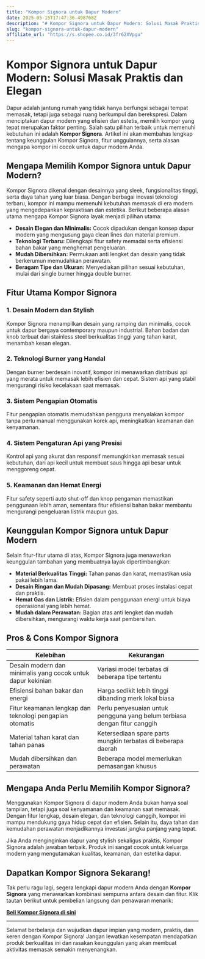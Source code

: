 ```yaml
---
title: "Kompor Signora untuk Dapur Modern"
date: 2025-05-15T17:47:36.498768Z
description: "# Kompor Signora untuk Dapur Modern: Solusi Masak Praktis dan Elegan..."
slug: "kompor-signora-untuk-dapur-modern"
affiliate_url: "https://s.shopee.co.id/3fr62XVpgu"
---
```

# Kompor Signora untuk Dapur Modern: Solusi Masak Praktis dan Elegan

Dapur adalah jantung rumah yang tidak hanya berfungsi sebagai tempat memasak, tetapi juga sebagai ruang berkumpul dan berekspresi. Dalam menciptakan dapur modern yang efisien dan estetis, memilih kompor yang tepat merupakan faktor penting. Salah satu pilihan terbaik untuk memenuhi kebutuhan ini adalah **Kompor Signora**. Artikel ini akan membahas lengkap tentang keunggulan Kompor Signora, fitur unggulannya, serta alasan mengapa kompor ini cocok untuk dapur modern Anda.

## Mengapa Memilih Kompor Signora untuk Dapur Modern?

Kompor Signora dikenal dengan desainnya yang sleek, fungsionalitas tinggi, serta daya tahan yang luar biasa. Dengan berbagai inovasi teknologi terbaru, kompor ini mampu memenuhi kebutuhan memasak di era modern yang mengedepankan kepraktisan dan estetika. Berikut beberapa alasan utama mengapa Kompor Signora layak menjadi pilihan utama:

- **Desain Elegan dan Minimalis:** Cocok dipadukan dengan konsep dapur modern yang mengusung gaya clean lines dan material premium.
- **Teknologi Terbaru:** Dilengkapi fitur safety memadai serta efisiensi bahan bakar yang menghemat pengeluaran.
- **Mudah Dibersihkan:** Permukaan anti lengket dan desain yang tidak berkerumun memudahkan perawatan.
- **Beragam Tipe dan Ukuran:** Menyediakan pilihan sesuai kebutuhan, mulai dari single burner hingga double burner.

## Fitur Utama Kompor Signora

### 1. Desain Modern dan Stylish
Kompor Signora menampilkan desain yang ramping dan minimalis, cocok untuk dapur bergaya contemporary maupun industrial. Bahan badan dan knob terbuat dari stainless steel berkualitas tinggi yang tahan karat, menambah kesan elegan.

### 2. Teknologi Burner yang Handal
Dengan burner berdesain inovatif, kompor ini menawarkan distribusi api yang merata untuk memasak lebih efisien dan cepat. Sistem api yang stabil mengurangi risiko kecelakaan saat memasak.

### 3. Sistem Pengapian Otomatis
Fitur pengapian otomatis memudahkan pengguna menyalakan kompor tanpa perlu manual menggunakan korek api, meningkatkan keamanan dan kenyamanan.

### 4. Sistem Pengaturan Api yang Presisi
Kontrol api yang akurat dan responsif memungkinkan memasak sesuai kebutuhan, dari api kecil untuk membuat saus hingga api besar untuk menggoreng cepat.

### 5. Keamanan dan Hemat Energi
Fitur safety seperti auto shut-off dan knop pengaman memastikan penggunaan lebih aman, sementara fitur efisiensi bahan bakar membantu mengurangi pengeluaran listrik maupun gas.

## Keunggulan Kompor Signora untuk Dapur Modern

Selain fitur-fitur utama di atas, Kompor Signora juga menawarkan keunggulan tambahan yang membuatnya layak dipertimbangkan:

- **Material Berkualitas Tinggi:** Tahan panas dan karat, memastikan usia pakai lebih lama.
- **Desain Ringan dan Mudah Dipasang:** Membuat proses instalasi cepat dan praktis.
- **Hemat Gas dan Listrik:** Efisien dalam penggunaan energi untuk biaya operasional yang lebih hemat.
- **Mudah dalam Perawatan:** Bagian atas anti lengket dan mudah dibersihkan, mengurangi waktu kerja saat pembersihan.

## Pros & Cons Kompor Signora

| Kelebihan | Kekurangan |
|---|---|
| Desain modern dan minimalis yang cocok untuk dapur kekinian | Variasi model terbatas di beberapa tipe tertentu |
| Efisiensi bahan bakar dan energi | Harga sedikit lebih tinggi dibanding merk lokal biasa |
| Fitur keamanan lengkap dan teknologi pengapian otomatis | Perlu penyesuaian untuk pengguna yang belum terbiasa dengan fitur canggih |
| Material tahan karat dan tahan panas | Ketersediaan spare parts mungkin terbatas di beberapa daerah |
| Mudah dibersihkan dan perawatan | Beberapa model memerlukan pemasangan khusus |

## Mengapa Anda Perlu Memilih Kompor Signora?

Menggunakan Kompor Signora di dapur modern Anda bukan hanya soal tampilan, tetapi juga soal kenyamanan dan keamanan saat memasak. Dengan fitur lengkap, desain elegan, dan teknologi canggih, kompor ini mampu mendukung gaya hidup cepat dan efisien. Selain itu, daya tahan dan kemudahan perawatan menjadikannya investasi jangka panjang yang tepat.

Jika Anda menginginkan dapur yang stylish sekaligus praktis, Kompor Signora adalah jawaban terbaik. Produk ini sangat cocok untuk keluarga modern yang mengutamakan kualitas, keamanan, dan estetika dapur.

## Dapatkan Kompor Signora Sekarang!

Tak perlu ragu lagi, segera lengkapi dapur modern Anda dengan **Kompor Signora** yang menawarkan kombinasi sempurna antara desain dan fitur. Klik tautan berikut untuk pembelian langsung dan penawaran menarik:

[**Beli Kompor Signora di sini**](https://s.shopee.co.id/3fr62XVpgu)

---

Selamat berbelanja dan wujudkan dapur impian yang modern, praktis, dan keren dengan Kompor Signora! Jangan lewatkan kesempatan mendapatkan produk berkualitas ini dan rasakan keunggulan yang akan membuat aktivitas memasak semakin menyenangkan.